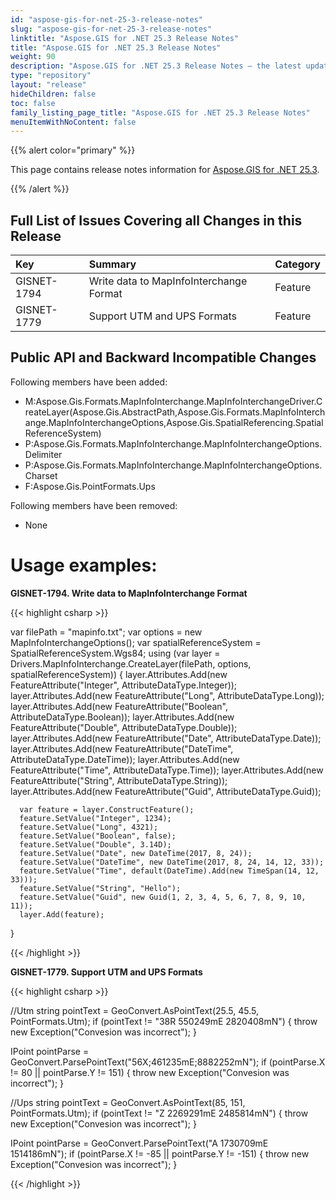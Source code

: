 ```yaml
---
id: "aspose-gis-for-net-25-3-release-notes"
slug: "aspose-gis-for-net-25-3-release-notes"
linktitle: "Aspose.GIS for .NET 25.3 Release Notes"
title: "Aspose.GIS for .NET 25.3 Release Notes"
weight: 90
description: "Aspose.GIS for .NET 25.3 Release Notes – the latest updates and fixes."
type: "repository"
layout: "release"
hideChildren: false
toc: false
family_listing_page_title: "Aspose.GIS for .NET 25.3 Release Notes"
menuItemWithNoContent: false
---
```


{{% alert color="primary" %}}

This page contains release notes information for [Aspose.GIS for .NET 25.3](https://www.nuget.org/packages/Aspose.GIS/25.3.0).

{{% /alert %}}

## **Full List of Issues Covering all Changes in this Release**

|**Key**    |**Summary**                                                                                           |**Category**|
|:--------- |:-----------------------------------------------------------------------------------------------------|:-----------|
|GISNET-1794|Write data to MapInfoInterchange Format                                                               |Feature     |
|GISNET-1779|Support UTM and UPS Formats                                                                           |Feature     |


## **Public API and Backward Incompatible Changes**
Following members have been added:

+ M:Aspose.Gis.Formats.MapInfoInterchange.MapInfoInterchangeDriver.CreateLayer(Aspose.Gis.AbstractPath,Aspose.Gis.Formats.MapInfoInterchange.MapInfoInterchangeOptions,Aspose.Gis.SpatialReferencing.SpatialReferenceSystem)
+ P:Aspose.Gis.Formats.MapInfoInterchange.MapInfoInterchangeOptions.Delimiter
+ P:Aspose.Gis.Formats.MapInfoInterchange.MapInfoInterchangeOptions.Charset
+ F:Aspose.Gis.PointFormats.Ups

Following members have been removed:

- None


# **Usage examples:**

**GISNET-1794. Write data to MapInfoInterchange Format**

{{< highlight csharp >}}

  var filePath = "mapinfo.txt";
  var options = new MapInfoInterchangeOptions();
  var spatialReferenceSystem = SpatialReferenceSystem.Wgs84;
  using (var layer = Drivers.MapInfoInterchange.CreateLayer(filePath, options, spatialReferenceSystem))
  {
      layer.Attributes.Add(new FeatureAttribute("Integer", AttributeDataType.Integer));
      layer.Attributes.Add(new FeatureAttribute("Long", AttributeDataType.Long));
      layer.Attributes.Add(new FeatureAttribute("Boolean", AttributeDataType.Boolean));
      layer.Attributes.Add(new FeatureAttribute("Double", AttributeDataType.Double));
      layer.Attributes.Add(new FeatureAttribute("Date", AttributeDataType.Date));
      layer.Attributes.Add(new FeatureAttribute("DateTime", AttributeDataType.DateTime));
      layer.Attributes.Add(new FeatureAttribute("Time", AttributeDataType.Time));
      layer.Attributes.Add(new FeatureAttribute("String", AttributeDataType.String));
      layer.Attributes.Add(new FeatureAttribute("Guid", AttributeDataType.Guid));

      var feature = layer.ConstructFeature();
      feature.SetValue("Integer", 1234);
      feature.SetValue("Long", 4321);
      feature.SetValue("Boolean", false);
      feature.SetValue("Double", 3.14D);
      feature.SetValue("Date", new DateTime(2017, 8, 24));
      feature.SetValue("DateTime", new DateTime(2017, 8, 24, 14, 12, 33));
      feature.SetValue("Time", default(DateTime).Add(new TimeSpan(14, 12, 33)));
      feature.SetValue("String", "Hello");
      feature.SetValue("Guid", new Guid(1, 2, 3, 4, 5, 6, 7, 8, 9, 10, 11));
      layer.Add(feature);
  }

{{< /highlight >}}

**GISNET-1779. Support UTM and UPS Formats**

{{< highlight csharp >}}

//Utm
string pointText = GeoConvert.AsPointText(25.5, 45.5, PointFormats.Utm);
if (pointText != "38R 550249mE 2820408mN")
{
	throw new Exception("Convesion was incorrect");
}

IPoint pointParse = GeoConvert.ParsePointText("56X;461235mE;8882252mN");
if (pointParse.X != 80 || pointParse.Y != 151)
{
	throw new Exception("Convesion was incorrect");
}

//Ups
string pointText = GeoConvert.AsPointText(85, 151, PointFormats.Utm);
if (pointText != "Z 2269291mE 2485814mN")
{
	throw new Exception("Convesion was incorrect");
}

IPoint pointParse = GeoConvert.ParsePointText("A 1730709mE 1514186mN");
if (pointParse.X != -85 || pointParse.Y != -151)
{
	throw new Exception("Convesion was incorrect");
}

{{< /highlight >}}